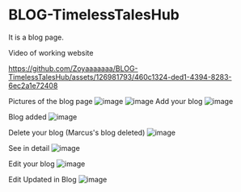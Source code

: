 # BLOG-TimelessTalesHub
It is a blog page.

Video of working website 

https://github.com/Zoyaaaaaaa/BLOG-TimelessTalesHub/assets/126981793/460c1324-ded1-4394-8283-6ec2a1e72408


Pictures of the blog page
![image](https://github.com/Zoyaaaaaaa/BLOG-TimelessTalesHub/assets/126981793/ea645515-4a2e-4e77-9da6-2bee87bcbec6)
![image](https://github.com/Zoyaaaaaaa/BLOG-TimelessTalesHub/assets/126981793/23662bf7-8499-493e-bc90-40bc1dcc05b3)
Add your blog
![image](https://github.com/Zoyaaaaaaa/BLOG-TimelessTalesHub/assets/126981793/02144b06-306b-45a1-8d0b-b09f3ad632c8)

Blog added
![image](https://github.com/Zoyaaaaaaa/BLOG-TimelessTalesHub/assets/126981793/a9039263-69b4-47ba-9c26-b6f28a93915d)

Delete your blog  (Marcus's blog deleted)
![image](https://github.com/Zoyaaaaaaa/BLOG-TimelessTalesHub/assets/126981793/5e53d537-1b46-4e01-8892-f6aa4824e9c5)

See in detail
![image](https://github.com/Zoyaaaaaaa/BLOG-TimelessTalesHub/assets/126981793/d248fabd-ca9f-436d-9db3-ab292f5f8b4a)

Edit your blog
![image](https://github.com/Zoyaaaaaaa/BLOG-TimelessTalesHub/assets/126981793/92cc405b-979c-4e38-a88d-2f77ee0bab3e)

Edit Updated in Blog
![image](https://github.com/Zoyaaaaaaa/BLOG-TimelessTalesHub/assets/126981793/03a3180b-762c-464b-ac75-45f184fe023b)







